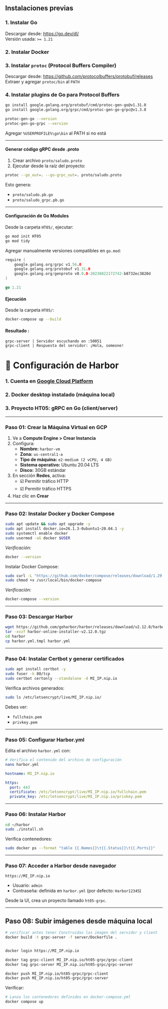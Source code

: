 ## Instalaciones previas 

### 1. Instalar Go
Descargar desde: https://go.dev/dl/  
Versión usada: `>= 1.21`

### 2. Instalar Docker 

### 3. Instalar `protoc` (Protocol Buffers Compiler)
Descargar desde: https://github.com/protocolbuffers/protobuf/releases  
Extraer y agregar `protoc/bin` al `PATH`

### 4. Instalar plugins de Go para Protocol Buffers
```bash
go install google.golang.org/protobuf/cmd/protoc-gen-go@v1.31.0
go install google.golang.org/grpc/cmd/protoc-gen-go-grpc@v1.3.0

protoc-gen-go --version
protoc-gen-go-grpc --version
```
Agregar `%USERPROFILE%\go\bin` al PATH si no está

---

####  Generar código gRPC desde .proto

1. Crear archivo `proto/saludo.proto`
2. Ejecutar desde la raíz del proyecto:
```bash
protoc --go_out=. --go-grpc_out=. proto/saludo.proto
```
Esto genera:
- `proto/saludo.pb.go`
- `proto/saludo_grpc.pb.go`

---

#### Configuración de Go Modules

Desde la carpeta `HT05/`, ejecutar:
```bash
go mod init HT05
go mod tidy
```

Agregar manualmente versiones compatibles en `go.mod`:
```go
require (
    google.golang.org/grpc v1.56.0
    google.golang.org/protobuf v1.31.0
    google.golang.org/genproto v0.0.0-20230822172742-b8732ec3820d
)

go 1.21
```

#### Ejecución

Desde la carpeta `HT05/`:

```bash
docker-compose up --build
```

#### Resultado :

```
grpc-server | Servidor escuchando en :50051
grpc-client | Respuesta del servidor: ¡Hola, someone!
```


# 🐳 Configuración de Harbor

### 1. Cuenta en [Google Cloud Platform](https://console.cloud.google.com/)
### 2. Docker desktop instalado (máquina local)
### 3. Proyecto HT05: gRPC en Go (client/server)

---

### Paso 01: Crear la Máquina Virtual en GCP

1. Ve a **Compute Engine > Crear Instancia**
2. Configura:
   - **Nombre:** `harbor-vm`
   - **Zona:** `us-central1-a`
   - **Tipo de máquina:** `e2-medium (2 vCPU, 4 GB)`
   - **Sistema operativo:** Ubuntu 20.04 LTS
   - **Disco:** 30GB estándar
3. En sección **Redes**, activa:
   - ☑️ Permitir tráfico HTTP
   - ☑️ Permitir tráfico HTTPS
4. Haz clic en **Crear**

---

### Paso 02: Instalar Docker y Docker Compose

```bash
sudo apt update && sudo apt upgrade -y
sudo apt install docker.io=26.1.3-0ubuntu1~20.04.1 -y
sudo systemctl enable docker
sudo usermod -aG docker $USER
```

_Verificación:_

```bash
docker --version
```

Instalar Docker Compose:

```bash
sudo curl -L "https://github.com/docker/compose/releases/download/1.29.2/docker-compose-$(uname -s)-$(uname -m)" -o /usr/local/bin/docker-compose
sudo chmod +x /usr/local/bin/docker-compose
```

_Verificación:_

```bash
docker-compose --version
```

---

### Paso 03: Descargar Harbor

```bash
wget https://github.com/goharbor/harbor/releases/download/v2.12.0/harbor-online-installer-v2.12.0.tgz
tar -xvzf harbor-online-installer-v2.12.0.tgz
cd harbor
cp harbor.yml.tmpl harbor.yml
```

---

### Paso 04: Instalar Certbot y generar certificados



```bash
sudo apt install certbot -y
sudo fuser -k 80/tcp
sudo certbot certonly --standalone -d MI_IP.nip.io
```

Verifica archivos generados:

```bash
sudo ls /etc/letsencrypt/live/MI_IP.nip.io/
```

Debes ver:
- `fullchain.pem`
- `privkey.pem`

---

### Paso 05: Configurar Harbor.yml

Edita el archivo `harbor.yml` con:

```bash
# Verifica el contenido del archivo de configuración
nano harbor.yml
```

```yaml
hostname: MI_IP.nip.io

https:
  port: 443
  certificate: /etc/letsencrypt/live/MI_IP.nip.io/fullchain.pem
  private_key: /etc/letsencrypt/live/MI_IP.nip.io/privkey.pem
```

---

### Paso 06: Instalar Harbor

```bash
cd ~/harbor
sudo ./install.sh
```

Verifica contenedores:

```bash
sudo docker ps --format "table {{.Names}}\t{{.Status}}\t{{.Ports}}"
```

---

### Paso 07: Acceder a Harbor desde navegador

```
https://MI_IP.nip.io
```

- Usuario: `admin`
- Contraseña: definida en `harbor.yml` (por defecto: `Harbor12345`)

Desde la UI, crea un proyecto llamado `ht05-grpc`.

---

## Paso 08: Subir imágenes desde máquina local


```bash
# verificar antes tener Construidas las imagen del servidor y client
docker build -t grpc-server -f server/Dockerfile .
```


```bash

docker login https://MI_IP.nip.io

docker tag grpc-client MI_IP.nip.io/ht05-grpc/grpc-client
docker tag grpc-server MI_IP.nip.io/ht05-grpc/grpc-server

docker push MI_IP.nip.io/ht05-grpc/grpc-client
docker push MI_IP.nip.io/ht05-grpc/grpc-server

```

Verificar:
```bash
# Lanza los contenedores definidos en docker-compose.yml
docker compose up
```
